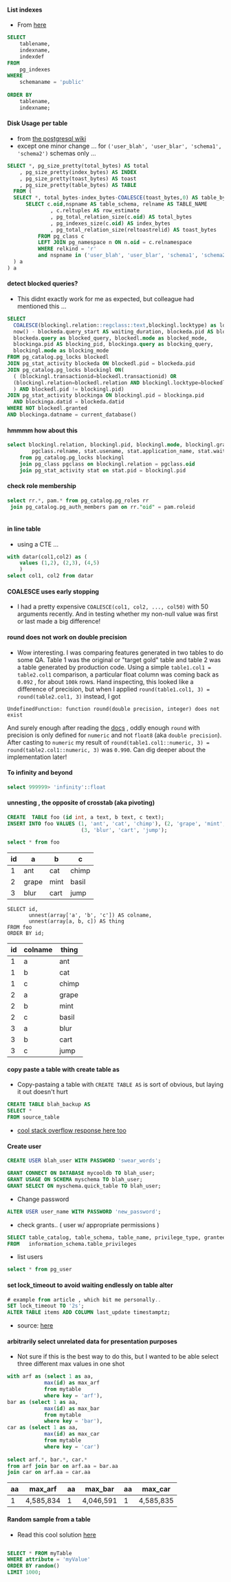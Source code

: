 #### List indexes
* From [here](https://www.postgresqltutorial.com/postgresql-indexes/postgresql-list-indexes/)
```sql
SELECT
    tablename,
    indexname,
    indexdef
FROM
    pg_indexes
WHERE
    schemaname = 'public'
    
ORDER BY
    tablename,
    indexname;

```

#### Disk Usage per table

* from [the postgresql wiki](https://wiki.postgresql.org/wiki/Disk_Usage)
* except one minor change ... for `('user_blah', 'user_blar', 'schema1', 'schema2')` schemas only ... 
```sql
SELECT *, pg_size_pretty(total_bytes) AS total
    , pg_size_pretty(index_bytes) AS INDEX
    , pg_size_pretty(toast_bytes) AS toast
    , pg_size_pretty(table_bytes) AS TABLE
  FROM (
  SELECT *, total_bytes-index_bytes-COALESCE(toast_bytes,0) AS table_bytes FROM (
      SELECT c.oid,nspname AS table_schema, relname AS TABLE_NAME
              , c.reltuples AS row_estimate
              , pg_total_relation_size(c.oid) AS total_bytes
              , pg_indexes_size(c.oid) AS index_bytes
              , pg_total_relation_size(reltoastrelid) AS toast_bytes
          FROM pg_class c
          LEFT JOIN pg_namespace n ON n.oid = c.relnamespace
          WHERE relkind = 'r'
          and nspname in ('user_blah', 'user_blar', 'schema1', 'schema2')
  ) a
) a
```



#### detect blocked queries?

* This didnt exactly work for me as expected, but colleague had mentioned this ... 
```sql
SELECT
  COALESCE(blockingl.relation::regclass::text,blockingl.locktype) as locked_item,
  now() - blockeda.query_start AS waiting_duration, blockeda.pid AS blocked_pid,
  blockeda.query as blocked_query, blockedl.mode as blocked_mode,
  blockinga.pid AS blocking_pid, blockinga.query as blocking_query,
  blockingl.mode as blocking_mode
FROM pg_catalog.pg_locks blockedl
JOIN pg_stat_activity blockeda ON blockedl.pid = blockeda.pid
JOIN pg_catalog.pg_locks blockingl ON(
  ( (blockingl.transactionid=blockedl.transactionid) OR
  (blockingl.relation=blockedl.relation AND blockingl.locktype=blockedl.locktype)
  ) AND blockedl.pid != blockingl.pid)
JOIN pg_stat_activity blockinga ON blockingl.pid = blockinga.pid
  AND blockinga.datid = blockeda.datid
WHERE NOT blockedl.granted
AND blockinga.datname = current_database()


```



#### hmmmm how about this

```sql
select blockingl.relation, blockingl.pid, blockingl.mode, blockingl.granted,
        pgclass.relname, stat.usename, stat.application_name, stat.wait_event_type, stat.wait_event, stat.state, stat.query
    from pg_catalog.pg_locks blockingl
    join pg_class pgclass on blockingl.relation = pgclass.oid 
    join pg_stat_activity stat on stat.pid = blockingl.pid 

```


#### check role membership

```sql
select rr.*, pam.* from pg_catalog.pg_roles rr 
 join pg_catalog.pg_auth_members pam on rr."oid" = pam.roleid 
 
```


#### in line table
* using a CTE ...
```sql
with datar(col1,col2) as (
    values (1,2), (2,3), (4,5)
    )
select col1, col2 from datar

```

#### COALESCE uses early stopping
* I had a pretty expensive `COALESCE(col1, col2, ..., col50)` with 50 arguments recently. And in testing whether my non-null value was first or last made a big difference!


#### round does not work on double precision
* Wow interesting. I was comparing features generated in two tables to do some QA. Table 1 was the original or "target gold" table and table 2 was a table generated by production code. Using a simple `table1.col1 = table2.col1` comparison, a particular float column was coming back as `0.092` , for about `100k` rows. Hand inspecting, this looked like a difference of precision, but when I applied `round(table1.col1, 3) = round(table2.col1, 3)` instead, I got 

```
UndefinedFunction: function round(double precision, integer) does not exist
```
And surely enough after reading the [docs](https://www.postgresql.org/docs/9.6/functions-math.html) , oddly enough `round` with precision is only defined for `numeric` and not `float8` (aka `double precision`). After casting to `numeric` my result of `round(table1.col1::numeric, 3) = round(table2.col1::numeric, 3)` was `0.990`. Can dig deeper about the implementation later!

#### To infinity and beyond

```sql
select 999999> 'infinity'::float 
```

#### unnesting , the opposite of crosstab (aka pivoting)

```sql
CREATE  TABLE foo (id int, a text, b text, c text);
INSERT INTO foo VALUES (1, 'ant', 'cat', 'chimp'), (2, 'grape', 'mint', 'basil'),
                        (3, 'blur', 'cart', 'jump');
```
```sql
select * from foo
```

id|a|b|c
--|--|--|--
1|ant|cat|chimp
2|grape|mint|basil
3|blur|cart|jump

```
SELECT id,
       unnest(array['a', 'b', 'c']) AS colname,
       unnest(array[a, b, c]) AS thing
FROM foo
ORDER BY id;
```


id|colname|thing
--|--|--
1|a|ant
1|b|cat
1|c|chimp
2|a|grape
2|b|mint
2|c|basil
3|a|blur
3|b|cart
3|c|jump

#### copy paste a table with create table as
* Copy-pastaing a table with `CREATE TABLE AS` is sort of obvious, but laying it out doesn't hurt

```sql
CREATE TABLE blah_backup AS
SELECT *
FROM source_table

```

* [cool stack overflow response here too](https://dba.stackexchange.com/questions/156105/create-table-as-vs-select-into?newreg=f13041cd0d564c7f97956cde8793af0e)



#### Create user

```sql
CREATE USER blah_user WITH PASSWORD 'swear_words';

GRANT CONNECT ON DATABASE mycooldb TO blah_user;
GRANT USAGE ON SCHEMA myschema TO blah_user;
GRANT SELECT ON myschema.quick_table TO blah_user;

```
* Change password

```sql
ALTER USER user_name WITH PASSWORD 'new_password';

```
* check grants.. ( user w/ appropriate permissions )

```sql
SELECT table_catalog, table_schema, table_name, privilege_type, grantee
FROM   information_schema.table_privileges 
```
* list users

```sql
select * from pg_user
```

#### set lock_timeout to avoid waiting endlessly on table alter
```sql
# example from article , which bit me personally..
SET lock_timeout TO '2s';
ALTER TABLE items ADD COLUMN last_update timestamptz;
```
* source: [here](https://www.citusdata.com/blog/2018/02/22/seven-tips-for-dealing-with-postgres-locks/)



#### arbitrarily select unrelated data for presentation purposes
* Not sure if this is the best way to do this, but I wanted to be able select three different max values in one shot
```sql
with arf as (select 1 as aa, 
            max(id) as max_arf
            from mytable 
            where key = 'arf'),
bar as (select 1 as aa, 
            max(id) as max_bar
            from mytable
            where key = 'bar'),
car as (select 1 as aa,
            max(id) as max_car
            from mytable 
            where key = 'car')
            
select arf.*, bar.*, car.*
from arf join bar on arf.aa = bar.aa
join car on arf.aa = car.aa

```

aa|max_arf|aa|max_bar|aa|max_car
--|--|--|--|--|--
1|4,585,834|1|4,046,591|1|4,585,835


#### Random sample from a table
* Read this cool solution [here](https://anitagraser.com/2011/03/12/selecting-a-random-sample-from-postgresql/)

```sql

SELECT * FROM myTable
WHERE attribute = 'myValue'
ORDER BY random()
LIMIT 1000;


```


